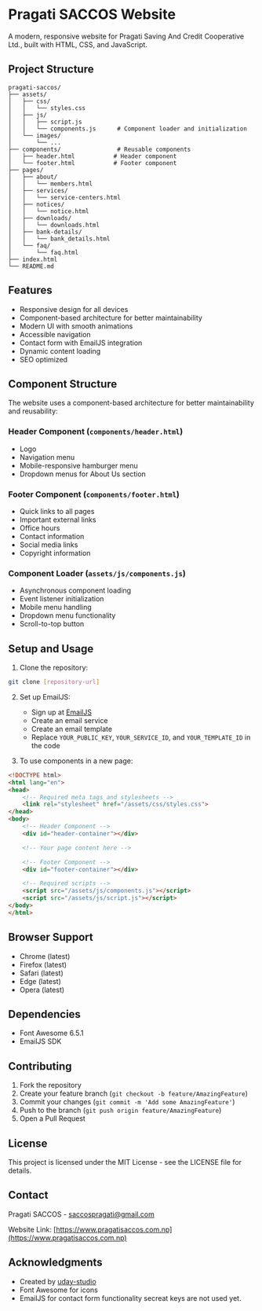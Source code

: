 # Pragati SACCOS Website

A modern, responsive website for Pragati Saving And Credit Cooperative Ltd., built with HTML, CSS, and JavaScript.

## Project Structure

```
pragati-saccos/
├── assets/
│   ├── css/
│   │   └── styles.css
│   ├── js/
│   │   ├── script.js
│   │   └── components.js      # Component loader and initialization
│   └── images/
│       └── ...
├── components/                # Reusable components
│   ├── header.html           # Header component
│   └── footer.html           # Footer component
├── pages/
│   ├── about/
│   │   └── members.html
│   ├── services/
│   │   └── service-centers.html
│   ├── notices/
│   │   └── notice.html
│   ├── downloads/
│   │   └── downloads.html
│   ├── bank-details/
│   │   └── bank_details.html
│   └── faq/
│       └── faq.html
├── index.html
└── README.md
```

## Features

- Responsive design for all devices
- Component-based architecture for better maintainability
- Modern UI with smooth animations
- Accessible navigation
- Contact form with EmailJS integration
- Dynamic content loading
- SEO optimized

## Component Structure

The website uses a component-based architecture for better maintainability and reusability:

### Header Component (`components/header.html`)
- Logo
- Navigation menu
- Mobile-responsive hamburger menu
- Dropdown menus for About Us section

### Footer Component (`components/footer.html`)
- Quick links to all pages
- Important external links
- Office hours
- Contact information
- Social media links
- Copyright information

### Component Loader (`assets/js/components.js`)
- Asynchronous component loading
- Event listener initialization
- Mobile menu handling
- Dropdown menu functionality
- Scroll-to-top button

## Setup and Usage

1. Clone the repository:
```bash
git clone [repository-url]
```

2. Set up EmailJS:
   - Sign up at [EmailJS](https://www.emailjs.com/)
   - Create an email service
   - Create an email template
   - Replace `YOUR_PUBLIC_KEY`, `YOUR_SERVICE_ID`, and `YOUR_TEMPLATE_ID` in the code

3. To use components in a new page:
```html
<!DOCTYPE html>
<html lang="en">
<head>
    <!-- Required meta tags and stylesheets -->
    <link rel="stylesheet" href="/assets/css/styles.css">
</head>
<body>
    <!-- Header Component -->
    <div id="header-container"></div>

    <!-- Your page content here -->

    <!-- Footer Component -->
    <div id="footer-container"></div>

    <!-- Required scripts -->
    <script src="/assets/js/components.js"></script>
    <script src="/assets/js/script.js"></script>
</body>
</html>
```

## Browser Support

- Chrome (latest)
- Firefox (latest)
- Safari (latest)
- Edge (latest)
- Opera (latest)

## Dependencies

- Font Awesome 6.5.1
- EmailJS SDK

## Contributing

1. Fork the repository
2. Create your feature branch (`git checkout -b feature/AmazingFeature`)
3. Commit your changes (`git commit -m 'Add some AmazingFeature'`)
4. Push to the branch (`git push origin feature/AmazingFeature`)
5. Open a Pull Request

## License

This project is licensed under the MIT License - see the LICENSE file for details.

## Contact

Pragati SACCOS - [saccospragati@gmail.com](mailto:saccospragati@gmail.com)

Website Link: [https://www.pragatisaccos.com.np](https://www.pragatisaccos.com.np)

## Acknowledgments

- Created by [uday-studio](https://www.udayrajchaudhary.com.np/)
- Font Awesome for icons
- EmailJS for contact form functionality secreat keys are not used yet.